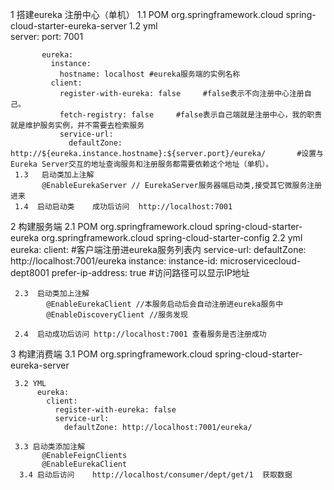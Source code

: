 1  搭建eureka 注册中心（单机）
     1.1    POM 
          <!--eureka-server服务端 -->
          		<dependency>
          			<groupId>org.springframework.cloud</groupId>
          			<artifactId>spring-cloud-starter-eureka-server</artifactId>
          		</dependency>
     1.2    yml  
           server: 
             port: 7001
            
           eureka: 
             instance:
               hostname: localhost #eureka服务端的实例名称
             client: 
               register-with-eureka: false     #false表示不向注册中心注册自己。
               fetch-registry: false     #false表示自己端就是注册中心，我的职责就是维护服务实例，并不需要去检索服务
               service-url: 
                 defaultZone: http://${eureka.instance.hostname}:${server.port}/eureka/       #设置与Eureka Server交互的地址查询服务和注册服务都需要依赖这个地址（单机）。
     1.3   启动类加上注解  
           @EnableEurekaServer // EurekaServer服务器端启动类,接受其它微服务注册进来
     1.4  启动启动类    成功后访问  http://localhost:7001

2    构建服务端
     2.1  POM
         <dependency>
         			<groupId>org.springframework.cloud</groupId>
         			<artifactId>spring-cloud-starter-eureka</artifactId>
         		</dependency>
         		<dependency>
         			<groupId>org.springframework.cloud</groupId>
         			<artifactId>spring-cloud-starter-config</artifactId>
         		</dependency>
     2.2 yml  
           eureka:
             client: #客户端注册进eureka服务列表内
               service-url: 
                 defaultZone: http://localhost:7001/eureka
             instance:
               instance-id: microservicecloud-dept8001
               prefer-ip-address: true     #访问路径可以显示IP地址  
               
     2.3  启动类加上注解
            @EnableEurekaClient //本服务启动后会自动注册进eureka服务中
            @EnableDiscoveryClient //服务发现          
     
     2.4  启动成功后访问 http://localhost:7001 查看服务是否注册成功
     
3  构建消费端 
     3.1   POM
          <dependency>
          			<groupId>org.springframework.cloud</groupId>
          			<artifactId>spring-cloud-starter-eureka-server</artifactId>
          		</dependency>
          		
     3.2 YML
          eureka:
            client:
              register-with-eureka: false
              service-url: 
                defaultZone: http://localhost:7001/eureka/
                
     3.3 启动类添加注解  
           @EnableFeignClients    
           @EnableEurekaClient
      3.4 启动后访问    http://localhost/consumer/dept/get/1  获取数据
      
      
   
